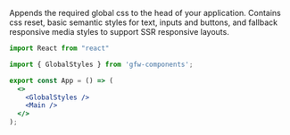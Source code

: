 Appends the required global css to the head of your application. Contains css reset, basic semantic styles for text, inputs and buttons, and fallback responsive media styles to support SSR responsive layouts.

```jsx static
import React from "react"

import { GlobalStyles } from 'gfw-components';

export const App = () => (
  <>
    <GlobalStyles />
    <Main />
  </>
);
```